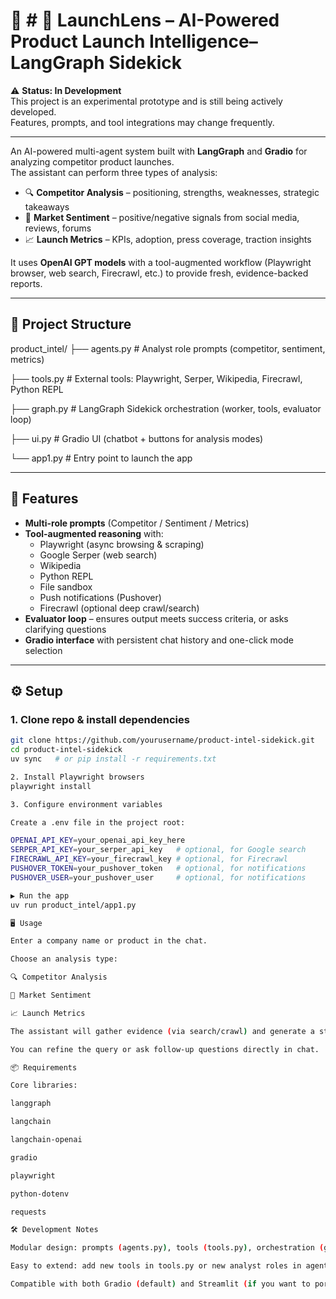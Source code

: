 # 🚀 # 🚀 LaunchLens – AI-Powered Product Launch Intelligence– LangGraph Sidekick

⚠️ **Status: In Development**  
This project is an experimental prototype and is still being actively developed.  
Features, prompts, and tool integrations may change frequently.

---

An AI-powered multi-agent system built with **LangGraph** and **Gradio** for analyzing competitor product launches.  
The assistant can perform three types of analysis:  

- 🔍 **Competitor Analysis** – positioning, strengths, weaknesses, strategic takeaways  
- 💬 **Market Sentiment** – positive/negative signals from social media, reviews, forums  
- 📈 **Launch Metrics** – KPIs, adoption, press coverage, traction insights  

It uses **OpenAI GPT models** with a tool-augmented workflow (Playwright browser, web search, Firecrawl, etc.) to provide fresh, evidence-backed reports.

---

## 📂 Project Structure

product_intel/
├── agents.py # Analyst role prompts (competitor, sentiment, metrics)

├── tools.py # External tools: Playwright, Serper, Wikipedia, Firecrawl, Python REPL

├── graph.py # LangGraph Sidekick orchestration (worker, tools, evaluator loop)

├── ui.py # Gradio UI (chatbot + buttons for analysis modes)

└── app1.py # Entry point to launch the app

---

## 🔑 Features

- **Multi-role prompts** (Competitor / Sentiment / Metrics)  
- **Tool-augmented reasoning** with:
  - Playwright (async browsing & scraping)
  - Google Serper (web search)
  - Wikipedia
  - Python REPL
  - File sandbox
  - Push notifications (Pushover)
  - Firecrawl (optional deep crawl/search)  
- **Evaluator loop** – ensures output meets success criteria, or asks clarifying questions  
- **Gradio interface** with persistent chat history and one-click mode selection  

---

## ⚙️ Setup

### 1. Clone repo & install dependencies
```bash
git clone https://github.com/yourusername/product-intel-sidekick.git
cd product-intel-sidekick
uv sync   # or pip install -r requirements.txt

2. Install Playwright browsers
playwright install

3. Configure environment variables

Create a .env file in the project root:

OPENAI_API_KEY=your_openai_api_key_here
SERPER_API_KEY=your_serper_api_key   # optional, for Google search
FIRECRAWL_API_KEY=your_firecrawl_key # optional, for Firecrawl
PUSHOVER_TOKEN=your_pushover_token   # optional, for notifications
PUSHOVER_USER=your_pushover_user     # optional, for notifications

▶️ Run the app
uv run product_intel/app1.py

🖥️ Usage

Enter a company name or product in the chat.

Choose an analysis type:

🔍 Competitor Analysis

💬 Market Sentiment

📈 Launch Metrics

The assistant will gather evidence (via search/crawl) and generate a structured report.

You can refine the query or ask follow-up questions directly in chat.

📦 Requirements

Core libraries:

langgraph

langchain

langchain-openai

gradio

playwright

python-dotenv

requests

🛠️ Development Notes

Modular design: prompts (agents.py), tools (tools.py), orchestration (graph.py), UI (ui.py)

Easy to extend: add new tools in tools.py or new analyst roles in agents.py

Compatible with both Gradio (default) and Streamlit (if you want to port later)
